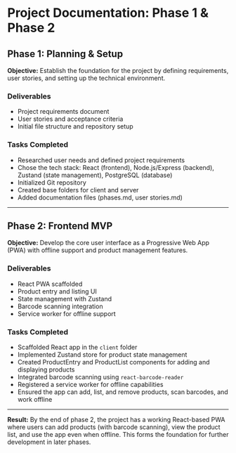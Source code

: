 # Project Documentation: Phase 1 & Phase 2

## Phase 1: Planning & Setup

**Objective:**
Establish the foundation for the project by defining requirements, user stories, and setting up the technical environment.

### Deliverables
- Project requirements document
- User stories and acceptance criteria
- Initial file structure and repository setup

### Tasks Completed
- Researched user needs and defined project requirements
- Chose the tech stack: React (frontend), Node.js/Express (backend), Zustand (state management), PostgreSQL (database)
- Initialized Git repository
- Created base folders for client and server
- Added documentation files (phases.md, user stories.md)

---

## Phase 2: Frontend MVP

**Objective:**
Develop the core user interface as a Progressive Web App (PWA) with offline support and product management features.

### Deliverables
- React PWA scaffolded
- Product entry and listing UI
- State management with Zustand
- Barcode scanning integration
- Service worker for offline support

### Tasks Completed
- Scaffolded React app in the `client` folder
- Implemented Zustand store for product state management
- Created ProductEntry and ProductList components for adding and displaying products
- Integrated barcode scanning using `react-barcode-reader`
- Registered a service worker for offline capabilities
- Ensured the app can add, list, and remove products, scan barcodes, and work offline

---

**Result:**
By the end of phase 2, the project has a working React-based PWA where users can add products (with barcode scanning), view the product list, and use the app even when offline. This forms the foundation for further development in later phases.


